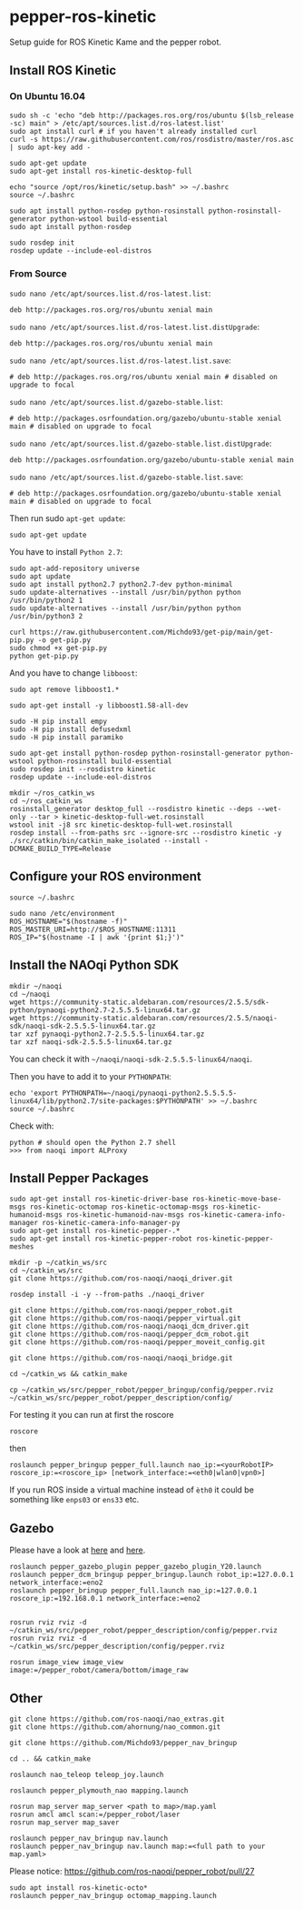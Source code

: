 # pepper-ros-kinetic
Setup guide for ROS Kinetic Kame and the pepper robot.

## Install ROS Kinetic

### On Ubuntu 16.04

```
sudo sh -c 'echo "deb http://packages.ros.org/ros/ubuntu $(lsb_release -sc) main" > /etc/apt/sources.list.d/ros-latest.list'
sudo apt install curl # if you haven't already installed curl
curl -s https://raw.githubusercontent.com/ros/rosdistro/master/ros.asc | sudo apt-key add -

sudo apt-get update
sudo apt-get install ros-kinetic-desktop-full

echo "source /opt/ros/kinetic/setup.bash" >> ~/.bashrc
source ~/.bashrc

sudo apt install python-rosdep python-rosinstall python-rosinstall-generator python-wstool build-essential
sudo apt install python-rosdep

sudo rosdep init
rosdep update --include-eol-distros
```

### From Source

`sudo nano /etc/apt/sources.list.d/ros-latest.list`:

```
deb http://packages.ros.org/ros/ubuntu xenial main
```

`sudo nano /etc/apt/sources.list.d/ros-latest.list.distUpgrade`:

```
deb http://packages.ros.org/ros/ubuntu xenial main
```


`sudo nano /etc/apt/sources.list.d/ros-latest.list.save`:

```
# deb http://packages.ros.org/ros/ubuntu xenial main # disabled on upgrade to focal
```

`sudo nano /etc/apt/sources.list.d/gazebo-stable.list`:

```
# deb http://packages.osrfoundation.org/gazebo/ubuntu-stable xenial main # disabled on upgrade to focal
```


`sudo nano /etc/apt/sources.list.d/gazebo-stable.list.distUpgrade`:

```
deb http://packages.osrfoundation.org/gazebo/ubuntu-stable xenial main
```


`sudo nano /etc/apt/sources.list.d/gazebo-stable.list.save`:

```
# deb http://packages.osrfoundation.org/gazebo/ubuntu-stable xenial main # disabled on upgrade to focal
```

Then run sudo `apt-get update`:

```
sudo apt-get update
```

You have to install `Python 2.7`:

```
sudo apt-add-repository universe
sudo apt update
sudo apt install python2.7 python2.7-dev python-minimal
sudo update-alternatives --install /usr/bin/python python /usr/bin/python2 1
sudo update-alternatives --install /usr/bin/python python /usr/bin/python3 2

curl https://raw.githubusercontent.com/Michdo93/get-pip/main/get-pip.py -o get-pip.py
sudo chmod +x get-pip.py
python get-pip.py
```

And you have to change `libboost`:

```
sudo apt remove libboost1.*

sudo apt-get install -y libboost1.58-all-dev

sudo -H pip install empy
sudo -H pip install defusedxml
sudo -H pip install paramiko
```

```
sudo apt-get install python-rosdep python-rosinstall-generator python-wstool python-rosinstall build-essential
sudo rosdep init --rosdistro kinetic
rosdep update --include-eol-distros

mkdir ~/ros_catkin_ws
cd ~/ros_catkin_ws
rosinstall_generator desktop_full --rosdistro kinetic --deps --wet-only --tar > kinetic-desktop-full-wet.rosinstall
wstool init -j8 src kinetic-desktop-full-wet.rosinstall
rosdep install --from-paths src --ignore-src --rosdistro kinetic -y
./src/catkin/bin/catkin_make_isolated --install -DCMAKE_BUILD_TYPE=Release
```

## Configure your ROS environment

```
source ~/.bashrc

sudo nano /etc/environment
ROS_HOSTNAME="$(hostname -f)"
ROS_MASTER_URI=http://$ROS_HOSTNAME:11311
ROS_IP="$(hostname -I | awk '{print $1;}')"
```

## Install the NAOqi Python SDK

```
mkdir ~/naoqi
cd ~/naoqi
wget https://community-static.aldebaran.com/resources/2.5.5/sdk-python/pynaoqi-python2.7-2.5.5.5-linux64.tar.gz
wget https://community-static.aldebaran.com/resources/2.5.5/naoqi-sdk/naoqi-sdk-2.5.5.5-linux64.tar.gz
tar xzf pynaoqi-python2.7-2.5.5.5-linux64.tar.gz
tar xzf naoqi-sdk-2.5.5.5-linux64.tar.gz
```

You can check it with `~/naoqi/naoqi-sdk-2.5.5.5-linux64/naoqi`.

Then you have to add it to your `PYTHONPATH`:

```
echo 'export PYTHONPATH=~/naoqi/pynaoqi-python2.5.5.5.5-linux64/lib/python2.7/site-packages:$PYTHONPATH' >> ~/.bashrc
source ~/.bashrc
```

Check with:

```
python # should open the Python 2.7 shell
>>> from naoqi import ALProxy
```

## Install Pepper Packages

```
sudo apt-get install ros-kinetic-driver-base ros-kinetic-move-base-msgs ros-kinetic-octomap ros-kinetic-octomap-msgs ros-kinetic-humanoid-msgs ros-kinetic-humanoid-nav-msgs ros-kinetic-camera-info-manager ros-kinetic-camera-info-manager-py
sudo apt-get install ros-kinetic-pepper-.*
sudo apt-get install ros-kinetic-pepper-robot ros-kinetic-pepper-meshes

mkdir -p ~/catkin_ws/src
cd ~/catkin_ws/src
git clone https://github.com/ros-naoqi/naoqi_driver.git

rosdep install -i -y --from-paths ./naoqi_driver

git clone https://github.com/ros-naoqi/pepper_robot.git
git clone https://github.com/ros-naoqi/pepper_virtual.git
git clone https://github.com/ros-naoqi/naoqi_dcm_driver.git
git clone https://github.com/ros-naoqi/pepper_dcm_robot.git
git clone https://github.com/ros-naoqi/pepper_moveit_config.git

git clone https://github.com/ros-naoqi/naoqi_bridge.git

cd ~/catkin_ws && catkin_make

cp ~/catkin_ws/src/pepper_robot/pepper_bringup/config/pepper.rviz ~/catkin_ws/src/pepper_robot/pepper_description/config/
```

For testing it you can run at first the roscore

```
roscore
```

then

```
roslaunch pepper_bringup pepper_full.launch nao_ip:=<yourRobotIP> roscore_ip:=<roscore_ip> [network_interface:=<eth0|wlan0|vpn0>]
```

If you run ROS inside a virtual machine instead of `èth0` it could be something like `enps03` or `ens33` etc.

## Gazebo

Please have a look at [here](https://github.com/ros-naoqi/pepper_robot/issues/47) and [here](https://answers.ros.org/question/292444/gazebo_ros_control-plugin-gazeboroscontrolplugin-missing-legacymodens-defaultrobothwsim/).

```
roslaunch pepper_gazebo_plugin pepper_gazebo_plugin_Y20.launch
roslaunch pepper_dcm_bringup pepper_bringup.launch robot_ip:=127.0.0.1 network_interface:=eno2
roslaunch pepper_bringup pepper_full.launch nao_ip:=127.0.0.1 roscore_ip:=192.168.0.1 network_interface:=eno2


rosrun rviz rviz -d ~/catkin_ws/src/pepper_robot/pepper_description/config/pepper.rviz
rosrun rviz rviz -d ~/catkin_ws/src/pepper_description/config/pepper.rviz

rosrun image_view image_view image:=/pepper_robot/camera/bottom/image_raw
```

## Other

```
git clone https://github.com/ros-naoqi/nao_extras.git
git clone https://github.com/ahornung/nao_common.git

git clone https://github.com/Michdo93/pepper_nav_bringup

cd .. && catkin_make

roslaunch nao_teleop teleop_joy.launch

roslaunch pepper_plymouth_nao mapping.launch

rosrun map_server map_server <path to map>/map.yaml
rosrun amcl amcl scan:=/pepper_robot/laser
rosrun map_server map_saver

roslaunch pepper_nav_bringup nav.launch
roslaunch pepper_nav_bringup nav.launch map:=<full path to your map.yaml>
```

Please notice:
https://github.com/ros-naoqi/pepper_robot/pull/27

```
sudo apt install ros-kinetic-octo*
roslaunch pepper_nav_bringup octomap_mapping.launch
```
